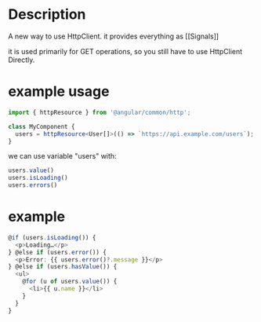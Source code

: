 
# Description

A new way to use HttpClient.
it provides everything as [[Signals]]

it is used primarily for GET operations, so you still have to use HttpClient Directly.
# example usage
```ts
import { httpResource } from '@angular/common/http';

class MyComponent {
  users = httpResource<User[]>(() => `https://api.example.com/users`);
}
```
we can use variable "users" with:
```ts
users.value()
users.isLoading()
users.errors()
```
# example 
```ts 
@if (users.isLoading()) {
  <p>Loading…</p>
} @else if (users.error()) {
  <p>Error: {{ users.error()?.message }}</p>
} @else if (users.hasValue()) {
  <ul>
    @for (u of users.value()) {
      <li>{{ u.name }}</li>
    }
  }
}
```
